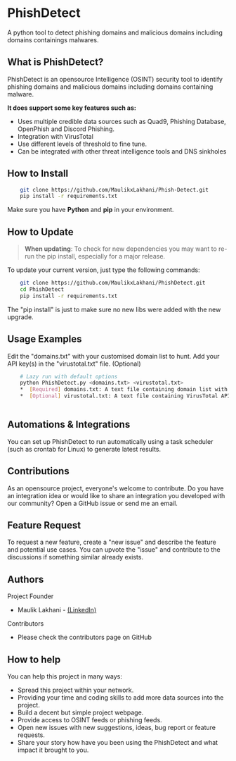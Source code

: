 # PhishDetect
A python tool to detect phishing domains and malicious domains including domains containings malwares.

                                                                                                    
What is PhishDetect? 
-------------
PhishDetect is an opensource Intelligence (OSINT) security tool to identify phishing domains and malicious domains including domains containing malware.

**It does support some key features such as:**

*   Uses multiple credible data sources such as Quad9, Phishing Database, OpenPhish and Discord Phishing.
*   Integration with VirusTotal
*   Use different levels of threshold to fine tune.
*   Can be integrated with other threat intelligence tools and DNS sinkholes


How to Install
------------

```bash
    git clone https://github.com/MaulikxLakhani/Phish-Detect.git
    pip install -r requirements.txt
```
Make sure you have **Python** and **pip** in your environment.

How to Update
------------
> **When updating**: To check for new dependencies you may want to re-run the pip install, especially for a major release.

To update your current version, just type the following commands:
```bash
    git clone https://github.com/MaulikxLakhani/PhishDetect.git
    cd PhishDetect
    pip install -r requirements.txt
```
The "pip install" is just to make sure no new libs were added with the new upgrade. 

Usage Examples
------------
Edit the "domains.txt" with your customised domain list to hunt.
Add your API key(s) in the "virustotal.txt" file. (Optional) 

```bash
    # Lazy run with default options
    python PhishDetect.py <domains.txt> <virustotal.txt>
    *  [Required] domains.txt: A text file containing domain list with each domain in a separate line.
    *  [Optional] virustotal.txt: A text file containing VirusTotal API keys with each key in a separate line.
    
```

Automations & Integrations
-------------
You can set up PhishDetect to run automatically using a task scheduler (such as crontab for Linux) to generate latest results.

Contributions
-------------
As an opensource project, everyone's welcome to contribute.
Do you have an integration idea or would like to share an integration you developed with our community? Open a GitHub issue or send me an email.

Feature Request
-------------
To request a new feature, create a "new issue" and describe the feature and potential use cases. You can upvote the "issue" and contribute to the discussions if something similar already exists.

Authors
-------------
Project Founder
*   Maulik Lakhani - [(LinkedIn)](https://in.linkedin.com/in/mauliklakhani)

Contributors
*   Please check the contributors page on GitHub

How to help
-------------
You can help this project in many ways:
*   Spread this project within your network.
*   Providing your time and coding skills to add more data sources into the project.
*   Build a decent but simple project webpage.
*   Provide access to OSINT feeds or phishing feeds.
*   Open new issues with new suggestions, ideas, bug report or feature requests.
*   Share your story how have you been using the PhishDetect and what impact it brought to you.
